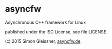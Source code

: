 # asyncfw
Asynchronous C++ framework for Linux

published under the ISC License, see file LICENSE.

(c) 2015 Simon Gleissner, [asyncfw.de](http://asyncfw.de)
